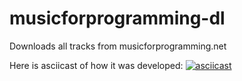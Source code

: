 # musicforprogramming-dl
Downloads all tracks from musicforprogramming.net

Here is asciicast of how it was developed:
[![asciicast](https://asciinema.org/a/192696.png)](https://asciinema.org/a/192696)
